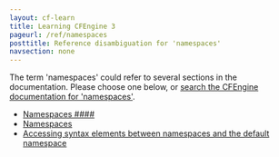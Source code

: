 ```yaml
---
layout: cf-learn
title: Learning CFEngine 3
pageurl: /ref/namespaces
posttitle: Reference disambiguation for 'namespaces'
navsection: none
---
```


The term 'namespaces' could refer to several sections in the documentation. Please choose one below, or
[search the CFEngine documentation for 'namespaces'](http://cfengine.com/docs/latest/search.html?q=namespaces).

- [Namespaces \#\#\#\#](http://cfengine.com/docs/latest/guide-glossary.html#namespaces-####)
- [Namespaces](http://cfengine.com/docs/latest/guide-language-concepts-namespaces.html#namespaces)
- [Accessing syntax elements between namespaces and the default namespace](http://cfengine.com/docs/latest/guide-language-concepts-namespaces.html#accessing-syntax-elements-between-namespaces-and-the-default-namespace)
